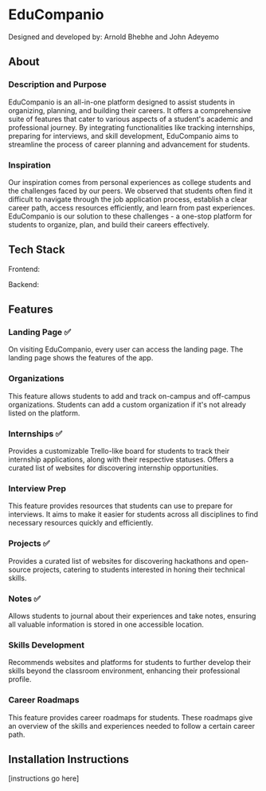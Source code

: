 # EduCompanio

Designed and developed by: Arnold Bhebhe and John Adeyemo

## About

### Description and Purpose

EduCompanio is an all-in-one platform designed to assist students in organizing, planning, and building their careers. It offers a comprehensive suite of features that cater to various aspects of a student's academic and professional journey. By integrating functionalities like tracking internships, preparing for interviews, and skill development, EduCompanio aims to streamline the process of career planning and advancement for students.

### Inspiration

Our inspiration comes from personal experiences as college students and the challenges faced by our peers. We observed that students often find it difficult to navigate through the job application process, establish a clear career path, access resources efficiently, and learn from past experiences. EduCompanio is our solution to these challenges - a one-stop platform for students to organize, plan, and build their careers effectively.

## Tech Stack

Frontend:

Backend:

## Features

### Landing Page ✅

On visiting EduCompanio, every user can access the landing page. The landing page shows the features of the app.

### Organizations

This feature allows students to add and track on-campus and off-campus organizations. Students can add a custom organization if it's not already listed on the platform.

### Internships ✅

Provides a customizable Trello-like board for students to track their internship applications, along with their respective statuses. Offers a curated list of websites for discovering internship opportunities.

### Interview Prep

This feature provides resources that students can use to prepare for interviews. It aims to make it easier for students across all disciplines to find necessary resources quickly and efficiently.

### Projects ✅

Provides a curated list of websites for discovering hackathons and open-source projects, catering to students interested in honing their technical skills.

### Notes ✅

Allows students to journal about their experiences and take notes, ensuring all valuable information is stored in one accessible location.

### Skills Development

Recommends websites and platforms for students to further develop their skills beyond the classroom environment, enhancing their professional profile.

### Career Roadmaps

This feature provides career roadmaps for students. These roadmaps give an overview of the skills and experiences needed to follow a certain career path.

## Installation Instructions

[instructions go here]
